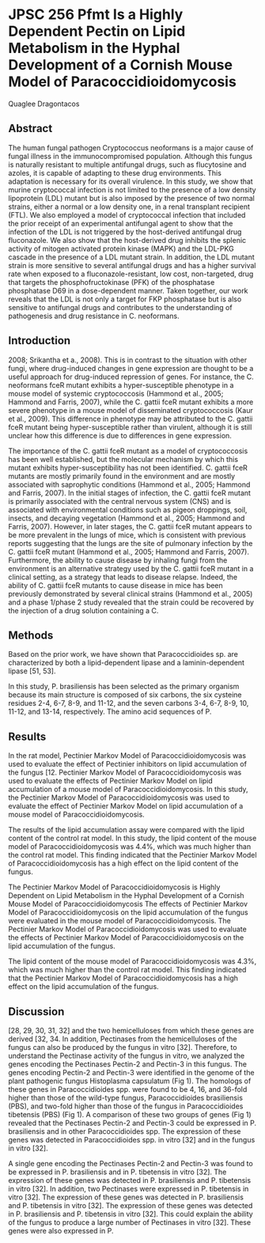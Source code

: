 # JPSC 256 Pfmt Is a Highly Dependent Pectin on Lipid Metabolism in the Hyphal Development of a Cornish Mouse Model of Paracoccidioidomycosis
Quaglee Dragontacos


## Abstract
The human fungal pathogen Cryptococcus neoformans is a major cause of fungal illness in the immunocompromised population. Although this fungus is naturally resistant to multiple antifungal drugs, such as flucytosine and azoles, it is capable of adapting to these drug environments. This adaptation is necessary for its overall virulence. In this study, we show that murine cryptococcal infection is not limited to the presence of a low density lipoprotein (LDL) mutant but is also imposed by the presence of two normal strains, either a normal or a low density one, in a renal transplant recipient (FTL). We also employed a model of cryptococcal infection that included the prior receipt of an experimental antifungal agent to show that the infection of the LDL is not triggered by the host-derived antifungal drug fluconazole. We also show that the host-derived drug inhibits the splenic activity of mitogen activated protein kinase (MAPK) and the LDL-PKG cascade in the presence of a LDL mutant strain. In addition, the LDL mutant strain is more sensitive to several antifungal drugs and has a higher survival rate when exposed to a fluconazole-resistant, low cost, non-targeted, drug that targets the phosphofructokinase (PFK) of the phosphatase phosphatase D69 in a dose-dependent manner. Taken together, our work reveals that the LDL is not only a target for FKP phosphatase but is also sensitive to antifungal drugs and contributes to the understanding of pathogenesis and drug resistance in C. neoformans.


## Introduction
 2008; Srikantha et a., 2008). This is in contrast to the situation with other fungi, where drug-induced changes in gene expression are thought to be a useful approach for drug-induced repression of genes. For instance, the C. neoformans fceR mutant exhibits a hyper-susceptible phenotype in a mouse model of systemic cryptococcosis (Hammond et al., 2005; Hammond and Farris, 2007), while the C. gattii fceR mutant exhibits a more severe phenotype in a mouse model of disseminated cryptococcosis (Kaur et al., 2009). This difference in phenotype may be attributed to the C. gattii fceR mutant being hyper-susceptible rather than virulent, although it is still unclear how this difference is due to differences in gene expression.

The importance of the C. gattii fceR mutant as a model of cryptococcosis has been well established, but the molecular mechanism by which this mutant exhibits hyper-susceptibility has not been identified. C. gattii fceR mutants are mostly primarily found in the environment and are mostly associated with saprophytic conditions (Hammond et al., 2005; Hammond and Farris, 2007). In the initial stages of infection, the C. gattii fceR mutant is primarily associated with the central nervous system (CNS) and is associated with environmental conditions such as pigeon droppings, soil, insects, and decaying vegetation (Hammond et al., 2005; Hammond and Farris, 2007). However, in later stages, the C. gattii fceR mutant appears to be more prevalent in the lungs of mice, which is consistent with previous reports suggesting that the lungs are the site of pulmonary infection by the C. gattii fceR mutant (Hammond et al., 2005; Hammond and Farris, 2007). Furthermore, the ability to cause disease by inhaling fungi from the environment is an alternative strategy used by the C. gattii fceR mutant in a clinical setting, as a strategy that leads to disease relapse. Indeed, the ability of C. gattii fceR mutants to cause disease in mice has been previously demonstrated by several clinical strains (Hammond et al., 2005) and a phase 1/phase 2 study revealed that the strain could be recovered by the injection of a drug solution containing a C.


## Methods
Based on the prior work, we have shown that Paracoccidioides sp. are characterized by both a lipid-dependent lipase and a laminin-dependent lipase [51, 53].

In this study, P. brasiliensis has been selected as the primary organism because its main structure is composed of six carbons, the six cysteine residues 2-4, 6-7, 8-9, and 11-12, and the seven carbons 3-4, 6-7, 8-9, 10, 11-12, and 13-14, respectively. The amino acid sequences of P.


## Results
In the rat model, Pectinier Markov Model of Paracoccidioidomycosis was used to evaluate the effect of Pectinier inhibitors on lipid accumulation of the fungus [12. Pectinier Markov Model of Paracoccidioidomycosis was used to evaluate the effects of Pectinier Markov Model on lipid accumulation of a mouse model of Paracoccidioidomycosis. In this study, the Pectinier Markov Model of Paracoccidioidomycosis was used to evaluate the effect of Pectinier Markov Model on lipid accumulation of a mouse model of Paracoccidioidomycosis.

The results of the lipid accumulation assay were compared with the lipid content of the control rat model. In this study, the lipid content of the mouse model of Paracoccidioidomycosis was 4.4%, which was much higher than the control rat model. This finding indicated that the Pectinier Markov Model of Paracoccidioidomycosis has a high effect on the lipid content of the fungus.

The Pectinier Markov Model of Paracoccidioidomycosis is Highly Dependent on Lipid Metabolism in the Hyphal Development of a Cornish Mouse Model of Paracoccidioidomycosis
The effects of Pectinier Markov Model of Paracoccidioidomycosis on the lipid accumulation of the fungus were evaluated in the mouse model of Paracoccidioidomycosis. The Pectinier Markov Model of Paracoccidioidomycosis was used to evaluate the effects of Pectinier Markov Model of Paracoccidioidomycosis on the lipid accumulation of the fungus.

The lipid content of the mouse model of Paracoccidioidomycosis was 4.3%, which was much higher than the control rat model. This finding indicated that the Pectinier Markov Model of Paracoccidioidomycosis has a high effect on the lipid accumulation of the fungus.


## Discussion
[28, 29, 30, 31, 32] and the two hemicelluloses from which these genes are derived [32, 34. In addition, Pectinases from the hemicelluloses of the fungus can also be produced by the fungus in vitro [32]. Therefore, to understand the Pectinase activity of the fungus in vitro, we analyzed the genes encoding the Pectinases Pectin-2 and Pectin-3 in this fungus. The genes encoding Pectin-2 and Pectin-3 were identified in the genome of the plant pathogenic fungus Histoplasma capsulatum (Fig 1). The homologs of these genes in Paracoccidioides spp. were found to be 4, 16, and 36-fold higher than those of the wild-type fungus, Paracoccidioides brasiliensis (PBS), and two-fold higher than those of the fungus in Paracoccidioides tibetensis (PBS) (Fig 1). A comparison of these two groups of genes (Fig 1) revealed that the Pectinases Pectin-2 and Pectin-3 could be expressed in P. brasiliensis and in other Paracoccidioides spp. The expression of these genes was detected in Paracoccidioides spp. in vitro [32] and in the fungus in vitro [32].

A single gene encoding the Pectinases Pectin-2 and Pectin-3 was found to be expressed in P. brasiliensis and in P. tibetensis in vitro [32]. The expression of these genes was detected in P. brasiliensis and P. tibetensis in vitro [32]. In addition, two Pectinases were expressed in P. tibetensis in vitro [32]. The expression of these genes was detected in P. brasiliensis and P. tibetensis in vitro [32]. The expression of these genes was detected in P. brasiliensis and P. tibetensis in vitro [32]. This could explain the ability of the fungus to produce a large number of Pectinases in vitro [32]. These genes were also expressed in P.
